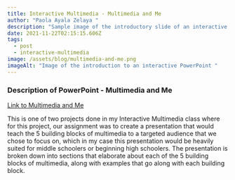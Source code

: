 ```yaml
---
title: Interactive Multimedia - Multimedia and Me
author: "Paola Ayala Zelaya "
description: "Sample image of the introductory slide of an interactive PowerPoint "
date: 2021-11-22T02:15:15.606Z
tags:
  - post
  - interactive-multimedia
image: /assets/blog/multimedia-and-me.png
imageAlt: "Image of the introduction to an interactive PowerPoint "
---
```

### Description of PowerPoint - Multimedia and Me

[Link to Multimedia and Me](https://1drv.ms/p/s!AlZJQZKp3m1QeyMdR6o5xhed9QI?e=vuiLDv)

This is one of two projects done in my Interactive Multimedia class where for this project, our assignment was to create a presentation that would teach the 5 building blocks of multimedia to a targeted audience that we chose to focus on, which in my case this presentation would be heavily suited for middle schoolers or beginning high schoolers. The presentation is broken down into sections that elaborate about each of the 5 building blocks of multimedia, along with examples that go along with each building block.